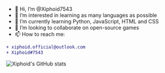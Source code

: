 - 👋 Hi, I’m @Xiphoid7543
- 👀 I’m interested in learning as many languages as possible
- 🌱 I’m currently learning Python, JavaScript, HTML and CSS
- 💞️ I’m looking to collaborate on open-source games
- 📫 How to reach me:
```diff
+ xiphoid.official@outlook.com
+ Xiphoid#7543
```
![Xiphoid's GitHub stats](https://github-readme-stats.vercel.app/api?username=Xiphoid7543&show_icons=true&theme=radical)
